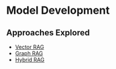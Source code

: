 
# Model Development

## Approaches Explored

- [Vector RAG](./vector_rag.md)
- [Graph RAG](./graph_rag.md)
- [Hybrid RAG](./hybrid_rag.md)

